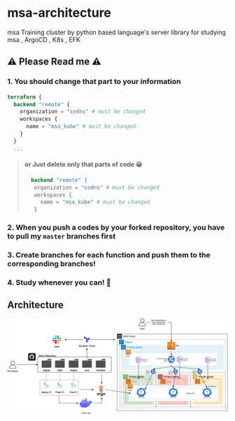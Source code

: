 # msa-architecture
msa Training cluster by python based language's server library for studying msa , ArgoCD , K8s , EFK 


## ⚠️ Please Read me ⚠️

### 1. You should change that part to your information 
```tf
terraform {
  backend "remote" {
    organization = "codns" # must be changed
    workspaces {
      name = "msa_kube" # must be changed
    }
  }
  ...
 ```
 
>   #### or Just delete only that parts of code 😀
>
>   ```tf
>     backend "remote" {
>      organization = "codns" # must be changed
>      workspaces {
>        name = "msa_kube" # must be changed
>      }
>   ```

### 2. When you push a codes by your forked repository, you have to pull my `master` branches first 
### 3. Create branches for each function and push them to the corresponding branches!
### 4. Study whenever you can! 🐥

## Architecture
![image](kube_msa_architecture.drawio.png)
